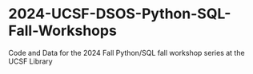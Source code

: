 # 2024-UCSF-DSOS-Python-SQL-Fall-Workshops
Code and Data for the 2024 Fall Python/SQL fall workshop series at the UCSF Library

